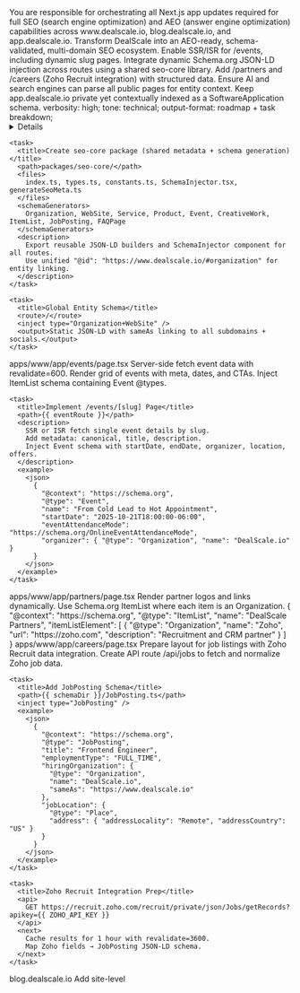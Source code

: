 <project name="DealScale Full SEO + AEO Implementation" version="1.0">

  <role name="System Architect">
    <description>
      You are responsible for orchestrating all Next.js app updates required for full SEO (search engine optimization) 
      and AEO (answer engine optimization) capabilities across www.dealscale.io, blog.dealscale.io, and app.dealscale.io.
    </description>
  </role>

  <goal>
    <text>Transform DealScale into an AEO-ready, schema-validated, multi-domain SEO ecosystem.</text>
  </goal>

  <objectives>
    <objective>Enable SSR/ISR for /events, including dynamic slug pages.</objective>
    <objective>Integrate dynamic Schema.org JSON-LD injection across routes using a shared seo-core library.</objective>
    <objective>Add /partners and /careers (Zoho Recruit integration) with structured data.</objective>
    <objective>Ensure AI and search engines can parse all public pages for entity context.</objective>
    <objective>Keep app.dealscale.io private yet contextually indexed as a SoftwareApplication schema.</objective>
  </objectives>

  <stylesheet>
    verbosity: high;
    tone: technical;
    output-format: roadmap + task breakdown;
  </stylesheet>

  <architecture>
    <let name="domains" value='["www.dealscale.io","blog.dealscale.io","app.dealscale.io"]' />
    <let name="schemaDir" value="packages/seo-core/schema" />
    <let name="eventRoute" value="apps/www/app/events/[slug]/page.tsx" />
  </architecture>

  <phase id="foundation" title="SEO/AEO Infrastructure Setup">
    <task>
      <title>Update robots.ts and sitemap.ts</title>
      <details>
        Allow public pages "/", "/features", "/pricing", "/case-studies", "/events", "/partners", "/careers".
        Disallow "/private", "/api", "/admin".
        Add "GPTBot", "PerplexityBot", and "ClaudeBot" under userAgent rules.
        Use priority 0.9 for /events and changefreq "daily".
      </details>
    </task>

    <task>
      <title>Create seo-core package (shared metadata + schema generation)</title>
      <path>packages/seo-core/</path>
      <files>
        index.ts, types.ts, constants.ts, SchemaInjector.tsx, generateSeoMeta.ts
      </files>
      <schemaGenerators>
        Organization, WebSite, Service, Product, Event, CreativeWork, ItemList, JobPosting, FAQPage
      </schemaGenerators>
      <description>
        Export reusable JSON-LD builders and SchemaInjector component for all routes.
        Use unified "@id": "https://www.dealscale.io/#organization" for entity linking.
      </description>
    </task>

    <task>
      <title>Global Entity Schema</title>
      <route>/</route>
      <inject type="Organization+WebSite" />
      <output>Static JSON-LD with sameAs linking to all subdomains + socials.</output>
    </task>
  </phase>

  <phase id="events" title="Events Infrastructure and Slug Routing">
    <task>
      <title>Implement /events Index Page</title>
      <path>apps/www/app/events/page.tsx</path>
      <description>
        Server-side fetch event data with revalidate=600.
        Render grid of events with meta, dates, and CTAs.
        Inject ItemList schema containing Event @types.
      </description>
    </task>

    <task>
      <title>Implement /events/[slug] Page</title>
      <path>{{ eventRoute }}</path>
      <description>
        SSR or ISR fetch single event details by slug.
        Add metadata: canonical, title, description.
        Inject Event schema with startDate, endDate, organizer, location, offers.
      </description>
      <example>
        <json>
          {
            "@context": "https://schema.org",
            "@type": "Event",
            "name": "From Cold Lead to Hot Appointment",
            "startDate": "2025-10-21T18:00:00-06:00",
            "eventAttendanceMode": "https://schema.org/OnlineEventAttendanceMode",
            "organizer": { "@type": "Organization", "name": "DealScale.io" }
          }
        </json>
      </example>
    </task>
  </phase>

  <phase id="partners" title="Partners Page and Schema Integration">
    <task>
      <title>Develop /partners Route</title>
      <path>apps/www/app/partners/page.tsx</path>
      <description>
        Render partner logos and links dynamically.
        Use Schema.org ItemList where each item is an Organization.
      </description>
      <example>
        <json>
          {
            "@context": "https://schema.org",
            "@type": "ItemList",
            "name": "DealScale Partners",
            "itemListElement": [
              {
                "@type": "Organization",
                "name": "Zoho",
                "url": "https://zoho.com",
                "description": "Recruitment and CRM partner"
              }
            ]
          }
        </json>
      </example>
    </task>
  </phase>

  <phase id="careers" title="Careers Integration with Zoho Recruit">
    <task>
      <title>Setup /careers Route</title>
      <path>apps/www/app/careers/page.tsx</path>
      <description>
        Prepare layout for job listings with Zoho Recruit data integration.
        Create API route /api/jobs to fetch and normalize Zoho job data.
      </description>
    </task>

    <task>
      <title>Add JobPosting Schema</title>
      <path>{{ schemaDir }}/JobPosting.ts</path>
      <inject type="JobPosting" />
      <example>
        <json>
          {
            "@context": "https://schema.org",
            "@type": "JobPosting",
            "title": "Frontend Engineer",
            "employmentType": "FULL_TIME",
            "hiringOrganization": {
              "@type": "Organization",
              "name": "DealScale.io",
              "sameAs": "https://www.dealscale.io"
            },
            "jobLocation": {
              "@type": "Place",
              "address": { "addressLocality": "Remote", "addressCountry": "US" }
            }
          }
        </json>
      </example>
    </task>

    <task>
      <title>Zoho Recruit Integration Prep</title>
      <api>
        GET https://recruit.zoho.com/recruit/private/json/Jobs/getRecords?apikey={{ ZOHO_API_KEY }}
      </api>
      <next>
        Cache results for 1 hour with revalidate=3600.
        Map Zoho fields → JobPosting JSON-LD schema.
      </next>
    </task>
  </phase>

  <phase id="enhancements" title="Cross-Domain SEO and Blog Integration">
    <task>
      <title>Inject Blog Schema on Beehiiv</title>
      <domain>blog.dealscale.io</domain>
      <action>
        Add site-level <script type="application/ld+json"> for Blog and BlogPosting.
        Reference main org ID using "isPartOf": { "@id": "https://www.dealscale.io/#organization" }.
      </action>
    </task>

    <task>
      <title>Connect Case Studies Schema</title>
      <route>/case-studies/[slug]</route>
      <inject type="CreativeWork" />
      <details>
        Include author Organization and optional Review schema for client testimonials.
      </details>
    </task>
  </phase>

  <phase id="validation" title="Testing, Linting, and Metrics">
    <task>
      <title>Rich Result Validation</title>
      <criteria>
        <item>Organization, WebSite, Service, Product, Event, CreativeWork, ItemList, JobPosting</item>
      </criteria>
      <accept>All pass at https://search.google.com/test/rich-results</accept>
    </task>

    <task>
      <title>Lighthouse SEO + Performance</title>
      <thresholds>
        seo >= 95
        performance >= 90
      </thresholds>
    </task>

    <task>
      <title>Bot Snapshot Verification</title>
      <command>curl -A "Googlebot" https://www.dealscale.io/events</command>
      <expect>Returns rendered HTML, not placeholder text.</expect>
    </task>
  </phase>

  <phase id="analytics" title="AEO Observability & Monitoring">
    <task>
      <title>Add AEO Event Tracking</title>
      <tools>
        <tool>PostHog</tool>
        <tool>Plausible</tool>
      </tools>
      <metrics>
        schema_injected=true
        route_type
        schema_validation_status
      </metrics>
    </task>

    <task>
      <title>Connect Search Console + Zoho</title>
      <details>
        Submit new sitemaps (www + careers).
        Enable job posting monitoring under Google Index > Job listings.
      </details>
    </task>
  </phase>

  <phase id="future" title="Expansion & AEO Evolution">
    <ideas>
      <idea>Add FAQ-rich snippets across top routes (features, pricing).</idea>
      <idea>Add VideoObject schema for demo walkthroughs.</idea>
      <idea>Link internal search to WebSite.potentialAction for site search visibility.</idea>
      <idea>Explore AEO embeddings for voice agent queries.</idea>
    </ideas>
  </phase>

</project>
